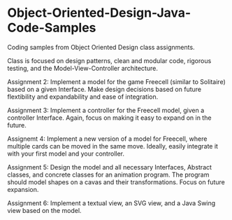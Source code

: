 # Object-Oriented-Design-Java-Code-Samples
Coding samples from Object Oriented Design class assignments.

Class is focused on design patterns, clean and modular code, rigorous testing, and the Model-View-Controller architecture.

Assignment 2: Implement a model for the game Freecell (similar to Solitaire) based on a given Interface. Make design decisions based on future flextibility and expandability and ease of integration.

Assignment 3: Implement a controller for the Freecell model, given a controller Interface. Again, focus on making it easy to expand on in the future.

Assignemt 4: Implement a new version of a model for Freecell, where multiple cards can be moved in the same move. Ideally, easily integrate it with your first model and your controller.

Assignment 5: Design the model and all necessary Interfaces, Abstract classes, and concrete classes for an animation program. The program should model shapes on a cavas and their transformations. Focus on future expansion.

Assignment 6: Implement a textual view, an SVG view, and a Java Swing view based on the model.
